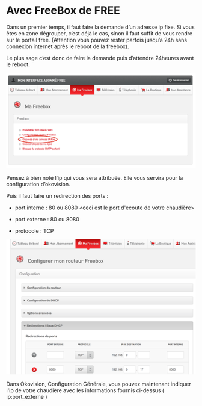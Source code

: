 # Avec FreeBox de FREE

Dans un premier temps, il faut faire la demande d’un adresse ip fixe. 
Si vous êtes en zone dégrouper, c’est déjà le cas, sinon il faut suffit de vous rendre sur le portail free. 
(Attention vous pouvez rester parfois jusqu’a 24h sans connexion internet après le reboot de la freebox). 

Le plus sage c’est donc de faire la demande puis d’attendre 24heures avant le reboot.

![](/wiki/freebox/freebox-0010.png)


Pensez à bien noté l’ip qui vous sera attribuée. Elle vous servira pour la configuration d’okovision.


Puis il faut faire un redirection des ports :

  * port interne : 80 ou 8080 <ceci est le port d'ecoute de votre chaudière>
  
  * port externe : 80 ou 8080 <comme vous voulez>
  
  * protocole : TCP


![](/wiki/freebox/freebox-0020.png)


Dans Okovision, Configuration Générale, vous pouvez maintenant indiquer l'ip de votre chaudière avec les informations fournis ci-dessus ( ip:port_externe )
  